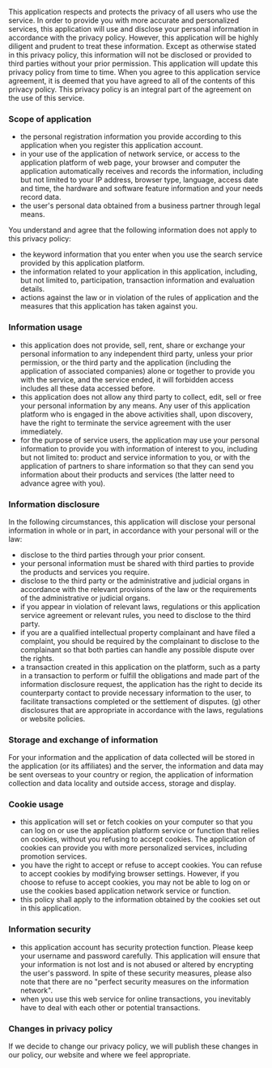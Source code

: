 This application respects and protects the privacy of all users who use the service. In order to provide you with more accurate and personalized services, this application will use and disclose your personal information in accordance with the privacy policy. However, this application will be highly diligent and prudent to treat these information. Except as otherwise stated in this privacy policy, this information will not be disclosed or provided to third parties without your prior permission. This application will update this privacy policy from time to time. When you agree to this application service agreement, it is deemed that you have agreed to all of the contents of this privacy policy. This privacy policy is an integral part of the agreement on the use of this service.

### Scope of application
* the personal registration information you provide according to this application when you register this application account.
* in your use of the application of network service, or access to the application platform of web page, your browser and computer the application automatically receives and records the information, including but not limited to your IP address, browser type, language, access date and time, the hardware and software feature information and your needs record data.
* the user's personal data obtained from a business partner through legal means.

You understand and agree that the following information does not apply to this privacy policy:
* the keyword information that you enter when you use the search service provided by this application platform.
* the information related to your application in this application, including, but not limited to, participation, transaction information and evaluation details.
* actions against the law or in violation of the rules of application and the measures that this application has taken against you.

### Information usage
* this application does not provide, sell, rent, share or exchange your personal information to any independent third party, unless your prior permission, or the third party and the application (including the application of associated companies) alone or together to provide you with the service, and the service ended, it will forbidden access includes all these data accessed before.
* this application does not allow any third party to collect, edit, sell or free your personal information by any means. Any user of this application platform who is engaged in the above activities shall, upon discovery, have the right to terminate the service agreement with the user immediately.
* for the purpose of service users, the application may use your personal information to provide you with information of interest to you, including but not limited to: product and service information to you, or with the application of partners to share information so that they can send you information about their products and services (the latter need to advance agree with you).

### Information disclosure
In the following circumstances, this application will disclose your personal information in whole or in part, in accordance with your personal will or the law:
* disclose to the third parties through your prior consent.
* your personal information must be shared with third parties to provide the products and services you require.
* disclose to the third party or the administrative and judicial organs in accordance with the relevant provisions of the law or the requirements of the administrative or judicial organs.
* if you appear in violation of relevant laws, regulations or this application service agreement or relevant rules, you need to disclose to the third party.
* if you are a qualified intellectual property complainant and have filed a complaint, you should be required by the complainant to disclose to the complainant so that both parties can handle any possible dispute over the rights.
* a transaction created in this application on the platform, such as a party in a transaction to perform or fulfill the obligations and made part of the information disclosure request, the application has the right to decide its counterparty contact to provide necessary information to the user, to facilitate transactions completed or the settlement of disputes.
(g) other disclosures that are appropriate in accordance with the laws, regulations or website policies.

### Storage and exchange of information
For your information and the application of data collected will be stored in the application (or its affiliates) and the server, the information and data may be sent overseas to your country or region, the application of information collection and data locality and outside access, storage and display.

### Cookie usage
* this application will set or fetch cookies on your computer so that you can log on or use the application platform service or function that relies on cookies, without you refusing to accept cookies. The application of cookies can provide you with more personalized services, including promotion services.
* you have the right to accept or refuse to accept cookies. You can refuse to accept cookies by modifying browser settings. However, if you choose to refuse to accept cookies, you may not be able to log on or use the cookies based application network service or function.
* this policy shall apply to the information obtained by the cookies set out in this application.

### Information security
* this application account has security protection function. Please keep your username and password carefully. This application will ensure that your information is not lost and is not abused or altered by encrypting the user's password. In spite of these security measures, please also note that there are no "perfect security measures on the information network".
* when you use this web service for online transactions, you inevitably have to deal with each other or potential transactions.

### Changes in privacy policy
If we decide to change our privacy policy, we will publish these changes in our policy, our website and where we feel appropriate.

